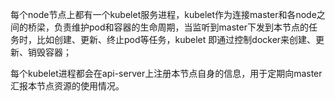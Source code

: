 每个node节点上都有一个kubelet服务进程，kubelet作为连接master和各node之间的桥梁，负责维护pod和容器的生命周期，当监听到master下发到本节点的任务时，比如创建、更新、终止pod等任务，kubelet 即通过控制docker来创建、更新、销毁容器；

每个kubelet进程都会在api-server上注册本节点自身的信息，用于定期向master汇报本节点资源的使用情况。